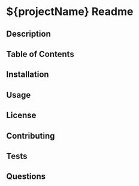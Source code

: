 # ${projectName} Readme

## Description

## Table of Contents

## Installation

## Usage

## License

## Contributing

## Tests

## Questions